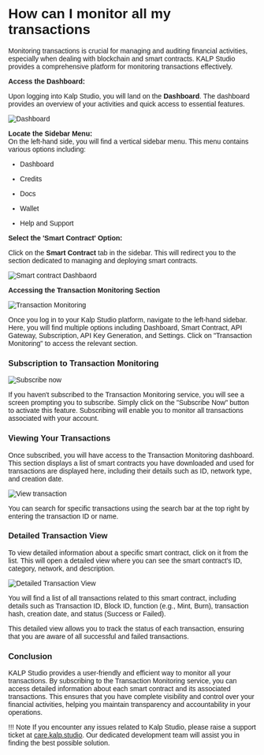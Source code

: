<style>  body { font-family: "Source Sans 3", sans-serif!important; }</style>

<link  href="https://fonts.googleapis.com/css2?family=Source+Sans+3:ital,wght@0,200..900;1,200..900&display=swap"  rel="stylesheet">  <link  rel="stylesheet"  href="https://fonts.googleapis.com/icon?family=Material+Icons">


# **How can I monitor all my transactions**

Monitoring transactions is crucial for managing and auditing financial activities, especially when dealing with blockchain and smart contracts. KALP Studio provides a comprehensive platform for monitoring transactions effectively.

**Access the Dashboard:**

Upon logging into Kalp Studio, you will land on the **Dashboard**. The dashboard provides an overview of your activities and quick access to essential features.

![Dashboard](https://docs.kalp.studio/~gitbook/image?url=https%3A%2F%2F1148605496-files.gitbook.io%2F%7E%2Ffiles%2Fv0%2Fb%2Fgitbook-x-prod.appspot.com%2Fo%2Fspaces%252F4gkv2XhY4CmWY6Vp0djW%252Fuploads%252F4cI4P61MZVL7cz5NDGAq%252Fimage.png%3Falt%3Dmedia%26token%3D43947e19-e41d-4aab-ae28-29cc412bd83f&width=768&dpr=4&quality=100&sign=24def339&sv=1)

**Locate the Sidebar Menu:**  
On the left-hand side, you will find a vertical sidebar menu. This menu contains various options including:

-   Dashboard
    
-   Credits
    
-   Docs
    
-   Wallet
    
-   Help and Support
    

**Select the 'Smart Contract' Option:**

Click on the **Smart Contract** tab in the sidebar. This will redirect you to the section dedicated to managing and deploying smart contracts.

![Smart contract Dashbaord](https://docs.kalp.studio/~gitbook/image?url=https%3A%2F%2F1148605496-files.gitbook.io%2F%7E%2Ffiles%2Fv0%2Fb%2Fgitbook-x-prod.appspot.com%2Fo%2Fspaces%252F4gkv2XhY4CmWY6Vp0djW%252Fuploads%252FzaBoVDKPCvV2HZTq31M5%252Fimage.png%3Falt%3Dmedia%26token%3D65af2f26-ecdc-4c8e-ba39-fb0b881a4d5e&width=768&dpr=4&quality=100&sign=653cb3f&sv=1)

**Accessing the Transaction Monitoring Section**

![Transaction Monitoring](https://docs.kalp.studio/~gitbook/image?url=https%3A%2F%2F1148605496-files.gitbook.io%2F%7E%2Ffiles%2Fv0%2Fb%2Fgitbook-x-prod.appspot.com%2Fo%2Fspaces%252F4gkv2XhY4CmWY6Vp0djW%252Fuploads%252FvjuqAGUE3hOXsXTnPTB6%252Fimage.png%3Falt%3Dmedia%26token%3D52695d28-3605-4366-bfd7-d49f76a11306&width=768&dpr=4&quality=100&sign=1a3eed80&sv=1)

Once you log in to your Kalp Studio platform, navigate to the left-hand sidebar. Here, you will find multiple options including Dashboard, Smart Contract, API Gateway, Subscription, API Key Generation, and Settings. Click on "Transaction Monitoring" to access the relevant section.

### **Subscription to Transaction Monitoring**

![Subscribe now](https://docs.kalp.studio/~gitbook/image?url=https%3A%2F%2F1148605496-files.gitbook.io%2F%7E%2Ffiles%2Fv0%2Fb%2Fgitbook-x-prod.appspot.com%2Fo%2Fspaces%252F4gkv2XhY4CmWY6Vp0djW%252Fuploads%252FbGVCykQbtIcEKbtG9k3d%252Fimage.png%3Falt%3Dmedia%26token%3D82f8bc9f-ad11-49fa-884a-192b7c6d78c9&width=768&dpr=4&quality=100&sign=2a17aa7e&sv=1)

If you haven't subscribed to the Transaction Monitoring service, you will see a screen prompting you to subscribe. Simply click on the "Subscribe Now" button to activate this feature. Subscribing will enable you to monitor all transactions associated with your account.

### **Viewing Your Transactions**

Once subscribed, you will have access to the Transaction Monitoring dashboard. This section displays a list of smart contracts you have downloaded and used for transactions are displayed here, including their details such as ID, network type, and creation date.

![View transaction](https://docs.kalp.studio/~gitbook/image?url=https%3A%2F%2F1148605496-files.gitbook.io%2F%7E%2Ffiles%2Fv0%2Fb%2Fgitbook-x-prod.appspot.com%2Fo%2Fspaces%252F4gkv2XhY4CmWY6Vp0djW%252Fuploads%252F1PKys1WXRQa2omz6zwaU%252Fimage.png%3Falt%3Dmedia%26token%3Db402857c-e3a4-49fe-86fe-cc732591a729&width=768&dpr=4&quality=100&sign=ef3a294c&sv=1)

You can search for specific transactions using the search bar at the top right by entering the transaction ID or name.

### **Detailed Transaction View**

To view detailed information about a specific smart contract, click on it from the list. This will open a detailed view where you can see the smart contract's ID, category, network, and description.

![Detailed Transaction View](https://docs.kalp.studio/~gitbook/image?url=https%3A%2F%2F1148605496-files.gitbook.io%2F%7E%2Ffiles%2Fv0%2Fb%2Fgitbook-x-prod.appspot.com%2Fo%2Fspaces%252F4gkv2XhY4CmWY6Vp0djW%252Fuploads%252FIfSr7dtxmYrZ6pQRNlUa%252Fimage.png%3Falt%3Dmedia%26token%3D56188de1-4c69-4ccb-bd66-296ad81dfd4e&width=768&dpr=4&quality=100&sign=2a395c8c&sv=1)

You will find a list of all transactions related to this smart contract, including details such as Transaction ID, Block ID, function (e.g., Mint, Burn), transaction hash, creation date, and status (Success or Failed).

This detailed view allows you to track the status of each transaction, ensuring that you are aware of all successful and failed transactions.

### **Conclusion**

KALP Studio provides a user-friendly and efficient way to monitor all your transactions. By subscribing to the Transaction Monitoring service, you can access detailed information about each smart contract and its associated transactions. This ensures that you have complete visibility and control over your financial activities, helping you maintain transparency and accountability in your operations.

!!! Note
    If you encounter any issues related to Kalp Studio, please raise a support ticket at [care.kalp.studio](mailto:care.kalp.studio). Our dedicated development team will assist you in finding the best possible solution.